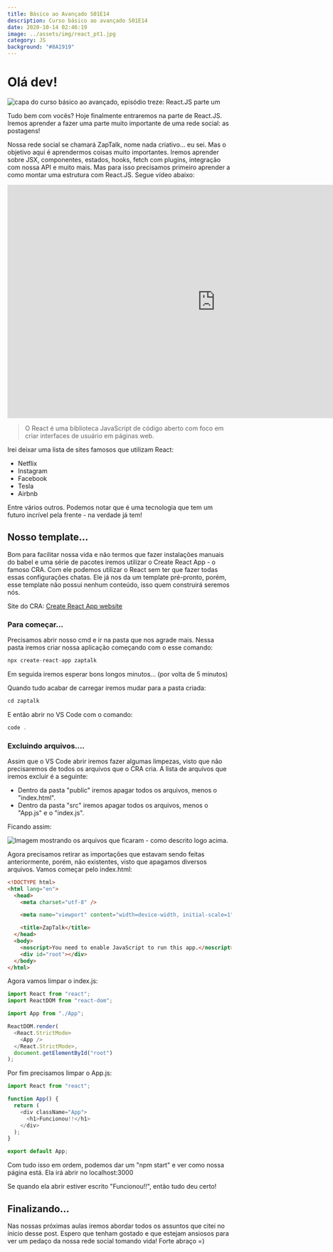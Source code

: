 ```yaml
---
title: Básico ao Avançado S01E14
description: Curso básico ao avançado S01E14
date: 2020-10-14 02:46:19
image: ../assets/img/react_pt1.jpg
category: JS
background: "#8A1919"
---
```

# Olá dev!

![capa do curso básico ao avançado, episódio treze: React.JS parte um](../assets/img/react_pt1.jpg)

Tudo bem com vocês? Hoje finalmente entraremos na parte de React.JS. Iremos aprender a fazer uma parte muito importante de uma rede social: as postagens! 

Nossa rede social se chamará ZapTalk, nome nada criativo... eu sei. Mas o objetivo aqui é aprendermos coisas muito importantes. Iremos aprender sobre JSX, componentes, estados, hooks, fetch com plugins, integração com nossa API e muito mais. Mas para isso precisamos primeiro aprender a como montar uma estrutura com React.JS. Segue vídeo abaixo:

<iframe title="vídeo da série básico avançado, episódio catorze" width="933" height="525" src="https://www.youtube.com/embed/xccTjfoOYLU" frameborder="0" allow="accelerometer; autoplay; clipboard-write; encrypted-media; gyroscope; picture-in-picture" allowfullscreen></iframe>

> O React é uma biblioteca JavaScript de código aberto com foco em criar interfaces de usuário em páginas web.

Irei deixar uma lista de sites famosos que utilizam React: 

* Netflix
* Instagram
* Facebook
* Tesla
* Airbnb

Entre vários outros. Podemos notar que é uma tecnologia que tem um futuro incrível pela frente - na verdade já tem!

## Nosso template...

Bom para facilitar nossa vida e não termos que fazer instalações manuais do babel e uma série de pacotes iremos utilizar o Create React App - o famoso CRA. Com ele podemos utilizar o React sem ter que fazer todas essas configurações chatas. Ele já nos da um template pré-pronto, porém, esse template não possui nenhum conteúdo, isso quem construirá seremos nós.

Site do CRA: [Create React App website](https://create-react-app.dev/docs/getting-started)

### Para começar...

Precisamos abrir nosso cmd e ir na pasta que nos agrade mais. Nessa pasta iremos criar nossa aplicação começando com o esse comando:

```javascript
npx create-react-app zaptalk
```

Em seguida iremos esperar bons longos minutos... (por volta de 5 minutos)

Quando tudo acabar de carregar iremos mudar para a pasta criada:

```java
cd zaptalk
```

E então abrir no VS Code com o comando:

```javascript
code .
```

### Excluindo arquivos....

Assim que o VS Code abrir iremos fazer algumas limpezas, visto que não precisaremos de todos os  arquivos que o CRA cria. A lista de arquivos que iremos excluir é a seguinte:

* Dentro da pasta "public" iremos apagar todos os arquivos, menos o "index.html".
* Dentro da pasta "src" iremos apagar todos os arquivos, menos o "App.js" e o "index.js".

Ficando assim:

![Imagem mostrando os arquivos que ficaram - como descrito logo acima.](../assets/img/clean_workspace_zoomed.png)

Agora precisamos retirar as importações que estavam sendo feitas anteriormente, porém, não existentes, visto que apagamos diversos arquivos. Vamos começar pelo index.html:

```html
<!DOCTYPE html>
<html lang="en">
  <head>
    <meta charset="utf-8" />

    <meta name="viewport" content="width=device-width, initial-scale=1" />

    <title>ZapTalk</title>
  </head>
  <body>
    <noscript>You need to enable JavaScript to run this app.</noscript>
    <div id="root"></div>
  </body>
</html>
```

Agora vamos limpar o index.js:

```javascript
import React from "react";
import ReactDOM from "react-dom";

import App from "./App";

ReactDOM.render(
  <React.StrictMode>
    <App />
  </React.StrictMode>,
  document.getElementById("root")
);
```

Por fim precisamos limpar o App.js:

```javascript
import React from "react";

function App() {
  return (
    <div className="App">
      <h1>Funcionou!!</h1>
    </div>
  );
}

export default App;
```

Com tudo isso em ordem, podemos dar um "npm start" e ver como nossa página está. Ela irá abrir no localhost:3000

Se quando ela abrir estiver escrito "Funcionou!!", então tudo deu certo! 

## Finalizando...

Nas nossas próximas aulas iremos abordar todos os assuntos que citei no ínicio desse post. Espero que tenham gostado e que estejam ansiosos para ver um pedaço da nossa rede social tomando vida! Forte abraço =)